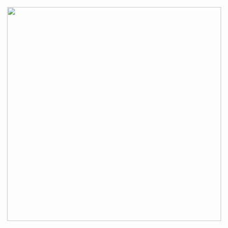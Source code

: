 <img src="https://wakatime.com/share/@K5/703eeb02-df85-4cdd-b8fb-63c119b084da.svg" height="500" border-radius="70%">


